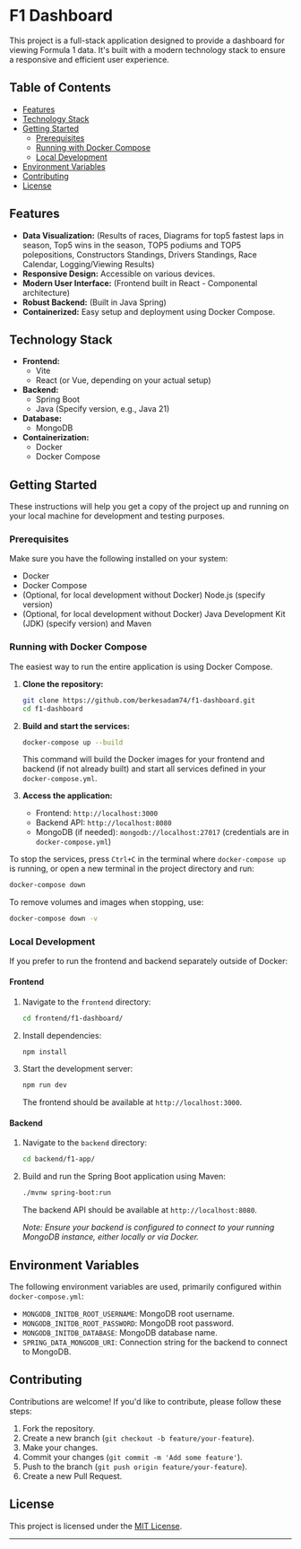 
# F1 Dashboard

This project is a full-stack application designed to provide a dashboard for viewing Formula 1 data. It's built with a modern technology stack to ensure a responsive and efficient user experience.

## Table of Contents

- [Features](#features)
- [Technology Stack](#technology-stack)
- [Getting Started](#getting-started)
  - [Prerequisites](#prerequisites)
  - [Running with Docker Compose](#running-with-docker-compose)
  - [Local Development](#local-development)
- [Environment Variables](#environment-variables)
- [Contributing](#contributing)
- [License](#license)

## Features

- **Data Visualization:** (Results of races, Diagrams for top5 fastest laps in season, Top5 wins in the season, TOP5 podiums and TOP5 polepositions, Constructors Standings, Drivers Standings, Race Calendar, Logging/Viewing Results)
- **Responsive Design:** Accessible on various devices.
- **Modern User Interface:** (Frontend built in React - Componental architecture)
- **Robust Backend:** (Built in Java Spring)
- **Containerized:** Easy setup and deployment using Docker Compose.

## Technology Stack

- **Frontend:**
  - Vite
  - React (or Vue, depending on your actual setup)
- **Backend:**
  - Spring Boot
  - Java (Specify version, e.g., Java 21)
- **Database:**
  - MongoDB
- **Containerization:**
  - Docker
  - Docker Compose

## Getting Started

These instructions will help you get a copy of the project up and running on your local machine for development and testing purposes.

### Prerequisites

Make sure you have the following installed on your system:

- Docker
- Docker Compose
- (Optional, for local development without Docker) Node.js (specify version)
- (Optional, for local development without Docker) Java Development Kit (JDK) (specify version) and Maven

### Running with Docker Compose

The easiest way to run the entire application is using Docker Compose.

1. **Clone the repository:**

    ```bash
    git clone https://github.com/berkesadam74/f1-dashboard.git
    cd f1-dashboard
    ```

2. **Build and start the services:**

    ```bash
    docker-compose up --build
    ```

    This command will build the Docker images for your frontend and backend (if not already built) and start all services defined in your `docker-compose.yml`.

3. **Access the application:**
    - Frontend: `http://localhost:3000`
    - Backend API: `http://localhost:8080`
    - MongoDB (if needed): `mongodb://localhost:27017` (credentials are in `docker-compose.yml`)

To stop the services, press `Ctrl+C` in the terminal where `docker-compose up` is running, or open a new terminal in the project directory and run:

```bash
docker-compose down
```

To remove volumes and images when stopping, use:

```bash
docker-compose down -v
```

### Local Development

If you prefer to run the frontend and backend separately outside of Docker:

#### Frontend

1. Navigate to the `frontend` directory:

    ```bash
    cd frontend/f1-dashboard/
    ```

2. Install dependencies:

    ```bash
    npm install
    ```

3. Start the development server:

    ```bash
    npm run dev
    ```

    The frontend should be available at `http://localhost:3000`.

#### Backend

1. Navigate to the `backend` directory:

    ```bash
    cd backend/f1-app/
    ```

2. Build and run the Spring Boot application using Maven:

    ```bash
    ./mvnw spring-boot:run
    ```

    The backend API should be available at `http://localhost:8080`.

    *Note: Ensure your backend is configured to connect to your running MongoDB instance, either locally or via Docker.*

## Environment Variables

The following environment variables are used, primarily configured within `docker-compose.yml`:

- `MONGODB_INITDB_ROOT_USERNAME`: MongoDB root username.
- `MONGODB_INITDB_ROOT_PASSWORD`: MongoDB root password.
- `MONGODB_INITDB_DATABASE`: MongoDB database name.
- `SPRING_DATA_MONGODB_URI`: Connection string for the backend to connect to MongoDB.

## Contributing

Contributions are welcome! If you'd like to contribute, please follow these steps:

1. Fork the repository.
2. Create a new branch (`git checkout -b feature/your-feature`).
3. Make your changes.
4. Commit your changes (`git commit -m 'Add some feature'`).
5. Push to the branch (`git push origin feature/your-feature`).
6. Create a new Pull Request.

## License

This project is licensed under the [MIT License](LICENSE).

---
